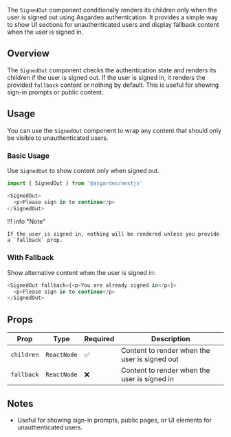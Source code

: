 The `SignedOut` component conditionally renders its children only when the user is signed out using Asgardeo authentication. It provides a simple way to show UI sections for unauthenticated users and display fallback content when the user is signed in.

## Overview

The `SignedOut` component checks the authentication state and renders its children if the user is signed out. If the user is signed in, it renders the provided `fallback` content or nothing by default. This is useful for showing sign-in prompts or public content.

## Usage

You can use the `SignedOut` component to wrap any content that should only be visible to unauthenticated users.

### Basic Usage

Use `SignedOut` to show content only when signed out.

```javascript title="SignedOut Example"
import { SignedOut } from '@asgardeo/nextjs'

<SignedOut>
  <p>Please sign in to continue</p>
</SignedOut>
```

!!! info "Note"

    If the user is signed in, nothing will be rendered unless you provide a `fallback` prop.

### With Fallback

Show alternative content when the user is signed in:

```javascript title="With Fallback"
<SignedOut fallback={<p>You are already signed in</p>}>
  <p>Please sign in to continue</p>
</SignedOut>
```

## Props

| Prop       | Type        | Required | Description                                      |
|------------|-------------|----------|--------------------------------------------------|
| `children` | `ReactNode` | ✅       | Content to render when the user is signed out     |
| `fallback` | `ReactNode` | ❌       | Content to render when the user is signed in      |

## Notes

- Useful for showing sign-in prompts, public pages, or UI elements for unauthenticated users.
